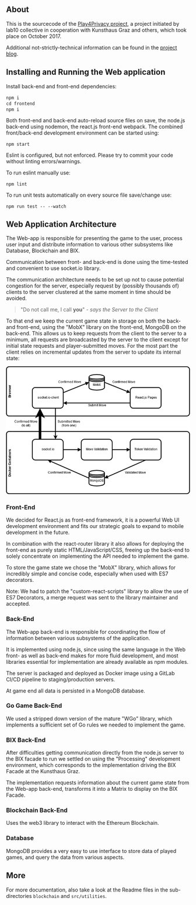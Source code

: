 ## About

This is the sourcecode of the [Play4Privacy project](https://play.lab10.coop/), a project initiated by lab10 collective in cooperation with Kunsthaus Graz and others,  which took place on October 2017.    

Additional not-strictly-technical information can be found in the [project blog](https://medium.com/play4privacy).

## Installing and Running the Web application

Install back-end and front-end dependencies:

```
npm i
cd frontend
npm i
```

Both front-end and back-end auto-reload source files on save,
the node.js back-end using nodemon, the react.js front-end webpack.
The combined front/back-end development environment can be started using:

```
npm start
```

Eslint is configured, but not enforced. Please try to commit your code without linting errors/warnings.

To run eslint manually use:

```
npm lint
```

To run unit tests automatically on every source file save/change use:

```
npm run test -- --watch
```

## Web Application Architecture

The Web-app is responsible for presenting the game to the user, process user input and distribute information to various other subsystems like Database, Blockchain and BIX.

Communication between front- and back-end is done using the time-tested and convenient to use socket.io library.

The communication architecture needs to be set up not to cause potential congestion for the server, especially request by (possibly thousands of) clients to the server clustered at the same moment in time should be avoided.

> "Do not call me, I call **you**" - _says the Server to the Client_

To that end we keep the current game state in storage on both the back- and front-end, using the "MobX" library on the front-end, MongoDB on the back-end. This allows us to keep requests from the client to the server to a minimum, all requests are broadcasted by the server to the client except for initial state requests and player-submitted moves. For the most part the client relies on incremental updates from the server to update its internal state:

![WebApp](images/WebApp.png?raw=true)

### Front-End

We decided for React.js as front-end framework, it is a powerful Web UI development environment and fits our strategic goals to expand to mobile development in the future.

In combination with the react-router library it also allows for deploying the front-end as purely static HTML/JavaScript/CSS, freeing up the back-end to solely concentrate on implementing the API needed to implement the game.

To store the game state we chose the "MobX" library, which allows for incredibly simple and concise code, especially when used with ES7 decorators.

Note: We had to patch the "custom-react-scripts" library to allow the use of ES7 Decorators, a merge request was sent to the library maintainer and accepted.

### Back-End

The Web-app back-end is responsible for coordinating the flow of information between various subsystems of the application.

It is implemented using node.js, since using the same language in the Web front- as well as back-end makes for more fluid development, and most libraries essential for implementation are already available as npm modules.

The server is packaged and deployed as Docker image using a GitLab CI/CD pipeline to staging/production servers.

At game end all data is persisted in a MongoDB database.

### Go Game Back-End

We used a stripped down version of the mature "WGo" library, which implements a sufficient set of Go rules we needed to implement the game.

### BIX Back-End

After difficulties getting communication directly from the node.js server to the BIX facade to run we settled on using the "Processing" development environment, which corresponds to the implementation driving the BIX Facade at the Kunsthaus Graz.

The implementation requests information about the current game state from the Web-app back-end, transforms it into a Matrix to display on the BIX Facade.

### Blockchain Back-End

Uses the web3 library to interact with the Ethereum Blockchain.

### Database

MongoDB provides a very easy to use interface to store data of played games, and query the data from various aspects.

## More

For more documentation, also take a look at the Readme files in the sub-directories `blockchain` and `src/utilities`.
